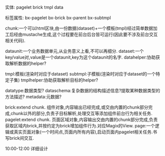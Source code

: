实体:
pagelet
brick
tmpl
data

标签属性:
bx-pagelet
bx-brick
bx-parent
bx-subtmpl

chunk:一个可以html区块,由一份数据(dataset)+一个模板(tmpl)经过简单数据加工后经由mustache生成,这个过程要在前台后台皆可运行(因此要不涉及前台交互相关代码).

dataunit:一个业务数据单元,从业务意义上看,不可以再细分.
dataset:一个key/value对,value是一个dataunit,key为这个dataunit的名字.
datahelper:协助获取解析数据的helper?

tmpl:模板(渲染时对应于dataset)
subtmpl:子模板(渲染时对应于dataset的一个特定子集)
tmplhelper:协助获取解析目标的helper?

datatype:数据类型?
dataschema:复杂数据的结构描述信息?提取某种数据类型的方法描述?
metadata:元数据?

brick:extend chunk. 组件对象,内容输出已经完成,或交由内置的chunk部分完成,chunk以外的部分,负责子目标解析,处理交互等添加组件前台行为相关任务.
pagelet:extend chunk. 页面区域对象,内容输出交由内置的chunk部分完成,负责获取区域内brick,并按约定为brick增加组件行为.对应Magix的View.
page:一个逻辑或真实页面对象(一个时间点,页面内所有内容),启动页面内pagelet相关任务.书写brick间交互.


10:00-12:00 详细设计